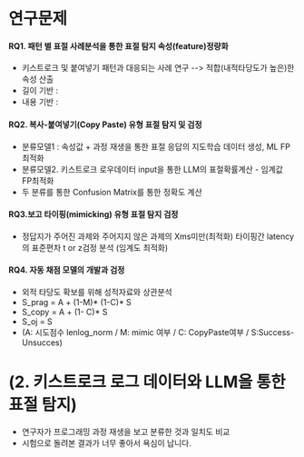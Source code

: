 
# 연구문제
#### RQ1.  패턴 별 표절 사례분석을 통한  표절 탐지 속성(feature)정량화
* 키스트로크 및 붙여넣기 패턴과 대응되는 사례 연구 --> 적합(내적타당도가 높은)한 속성 산출
* 길이 기반 :
* 내용 기반 :
#### RQ2. 복사-붙여넣기(Copy Paste) 유형 표절 탐지 및 검정
* 분류모델1 : 속성값 + 과정 재생을 통한 표절 응답의 지도학습 데이터 생성, ML FP최적화
* 분류모델2. 키스트로크 로우데이터 input을 통한 LLM의 표절확률계산 - 임계값 FP최적화
* 두 분류를 통한 Confusion Matrix를 통한 정확도 계산
#### RQ3.보고 타이핑(mimicking) 유형 표절 탐지 검정
* 정답지가 주어진 과제와 주어지지 않은 과제의 Xms미만(최적화) 타이핑간 latency의 표준편차 t or z검정 분석 (임계도 최적화)
#### RQ4.  자동 채점 모델의 개발과 검정
* 외적 타당도 확보를 위해 성적자료와 상관분석
* S_prag = A + (1-M)* (1-C)* S
* S_copy = A + (1- C)* S
* S_oj = S
* (A: 시도점수 lenlog_norm / M: mimic 여부 /  C: CopyPaste여부 /  S:Success-Unsucces)
# (2. 키스트로크 로그 데이터와 LLM을 통한 표절 탐지)
* 연구자가 프로그래밍 과정 재생을 보고 분류한 것과 일치도 비교
* 시험으로 돌려본 결과가 너무 좋아서 욕심이 납니다.
